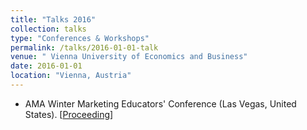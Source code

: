 ```yaml
---
title: "Talks 2016"
collection: talks
type: "Conferences & Workshops"
permalink: /talks/2016-01-01-talk
venue: " Vienna University of Economics and Business"
date: 2016-01-01
location: "Vienna, Austria"
---
```


* AMA Winter Marketing Educators' Conference (Las Vegas, United States). [[Proceeding](url)]
